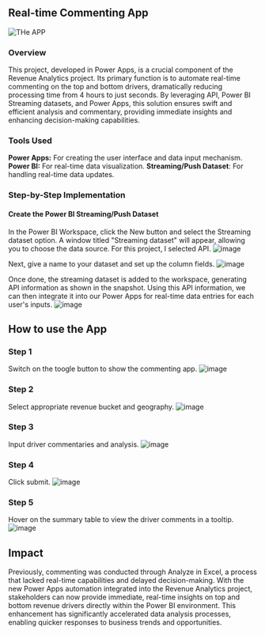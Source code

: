 ## Real-time Commenting App
![THe APP](https://github.com/user-attachments/assets/f74a5223-efb6-41c0-9242-19d7a2433855)
### Overview
This project, developed in Power Apps, is a crucial component of the Revenue Analytics project. Its primary function is to automate real-time commenting on the top and bottom drivers, dramatically reducing processing time from 4 hours to just seconds. By leveraging API, Power BI Streaming datasets, and Power Apps, this solution ensures swift and efficient analysis and commentary, providing immediate insights and enhancing decision-making capabilities.

### Tools Used
**Power Apps:** For creating the user interface and data input mechanism.
**Power BI:** For real-time data visualization.
**Streaming/Push Dataset**: For handling real-time data updates.

### Step-by-Step Implementation
#### Create the Power BI Streaming/Push Dataset
In the Power BI Workspace, click the New button and select the Streaming dataset option. A window titled "Streaming dataset" will appear, allowing you to choose the data source. For this project, I selected API.
![image](https://github.com/user-attachments/assets/94fddd27-c900-4b10-a971-301a37a7f28c)

Next, give a name to your dataset and set up the column fields.
![image](https://github.com/user-attachments/assets/90dbb974-9caf-4b92-87ac-76829b9b8705)

Once done, the streaming dataset is added to the workspace, generating API information as shown in the snapshot. Using this API information, we can then integrate it into our Power Apps for real-time data entries for each user's inputs.
![image](https://github.com/user-attachments/assets/af671dfb-5ef1-48e7-858c-6831f98f0166)


## How to use the App

### Step 1
Switch on the toogle button to show the commenting app.
![image](https://github.com/greatcyan/cyrus-baruc-data-analytics-portfolio/assets/95137493/ad4d3fba-c7b3-4cda-aec8-b49afe2521e2)
### Step 2
Select appropriate revenue bucket and geography.
![image](https://github.com/greatcyan/cyrus-baruc-data-analytics-portfolio/assets/95137493/04d9f308-8d46-4a9d-881d-b73de999b850)
### Step 3
Input driver commentaries and analysis.
![image](https://github.com/greatcyan/cyrus-baruc-data-analytics-portfolio/assets/95137493/f658ab10-6492-4e3a-85fb-faccd78f8f96)
### Step 4
Click submit.
![image](https://github.com/greatcyan/cyrus-baruc-data-analytics-portfolio/assets/95137493/e5844bbc-a31b-4f4f-9d6e-25a528c6fd13)
### Step 5
Hover on the summary table to view the driver comments in a tooltip.
![image](https://github.com/greatcyan/cyrus-baruc-data-analytics-portfolio/assets/95137493/965a02d1-dd90-4622-a3fc-bfe2961b93d2)

## Impact
Previously, commenting was conducted through Analyze in Excel, a process that lacked real-time capabilities and delayed decision-making. With the new Power Apps automation integrated into the Revenue Analytics project, stakeholders can now provide immediate, real-time insights on top and bottom revenue drivers directly within the Power BI environment. This enhancement has significantly accelerated data analysis processes, enabling quicker responses to business trends and opportunities.
